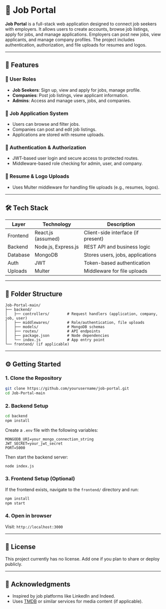 
# 💼 Job Portal

**Job Portal** is a full-stack web application designed to connect job seekers with employers. It allows users to create accounts, browse job listings, apply for jobs, and manage applications. Employers can post new jobs, view applicants, and manage company profiles. The project includes authentication, authorization, and file uploads for resumes and logos.

---

## 🚀 Features

### 👤 User Roles
- **Job Seekers**: Sign up, view and apply for jobs, manage profile.
- **Companies**: Post job listings, view applicant information.
- **Admins**: Access and manage users, jobs, and companies.

### 📄 Job Application System
- Users can browse and filter jobs.
- Companies can post and edit job listings.
- Applications are stored with resume uploads.

### 🔐 Authentication & Authorization
- JWT-based user login and secure access to protected routes.
- Middleware-based role checking for admin, user, and company.

### 📁 Resume & Logo Uploads
- Uses Multer middleware for handling file uploads (e.g., resumes, logos).

---

## 🛠️ Tech Stack

| Layer     | Technology          | Description                            |
|-----------|---------------------|----------------------------------------|
| Frontend  | React.js (assumed)  | Client-side interface (if present)     |
| Backend   | Node.js, Express.js | REST API and business logic            |
| Database  | MongoDB             | Stores users, jobs, applications       |
| Auth      | JWT                 | Token-based authentication             |
| Uploads   | Multer              | Middleware for file uploads            |

---

## 📁 Folder Structure

```
Job-Portal-main/
├── backend/
│   ├── controllers/        # Request handlers (application, company, job, user)
│   ├── middlewares/        # Role/authentication, file uploads
│   ├── models/             # MongoDB schemas
│   ├── routes/             # API endpoints
│   ├── package.json        # Node dependencies
│   └── index.js            # App entry point
└── frontend/ (if applicable)
```

---

## ⚙️ Getting Started

### 1. Clone the Repository
```bash
git clone https://github.com/yourusername/job-portal.git
cd Job-Portal-main
```

### 2. Backend Setup
```bash
cd backend
npm install
```
Create a `.env` file with the following variables:
```
MONGODB_URI=your_mongo_connection_string
JWT_SECRET=your_jwt_secret
PORT=5000
```

Then start the backend server:
```bash
node index.js
```

### 3. Frontend Setup (Optional)
If the frontend exists, navigate to the `frontend/` directory and run:
```bash
npm install
npm start
```

### 4. Open in browser
Visit: `http://localhost:3000`

---

## 📄 License

This project currently has no license. Add one if you plan to share or deploy publicly.

---

## 🙌 Acknowledgments

- Inspired by job platforms like LinkedIn and Indeed.
- Uses [TMDB](https://www.themoviedb.org/) or similar services for media content (if applicable).
